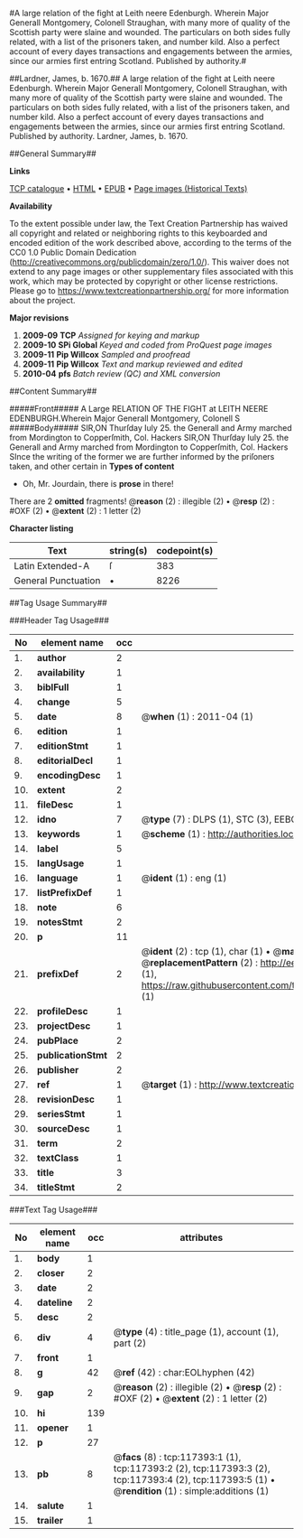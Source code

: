 #A large relation of the fight at Leith neere Edenburgh. Wherein Major Generall Montgomery, Colonell Straughan, with many more of quality of the Scottish party were slaine and wounded. The particulars on both sides fully related, with a list of the prisoners taken, and number kild. Also a perfect account of every dayes transactions  and engagements between the armies, since our armies first entring Scotland. Published by authority.#

##Lardner, James, b. 1670.##
A large relation of the fight at Leith neere Edenburgh. Wherein Major Generall Montgomery, Colonell Straughan, with many more of quality of the Scottish party were slaine and wounded. The particulars on both sides fully related, with a list of the prisoners taken, and number kild. Also a perfect account of every dayes transactions  and engagements between the armies, since our armies first entring Scotland. Published by authority.
Lardner, James, b. 1670.

##General Summary##

**Links**

[TCP catalogue](http://www.ota.ox.ac.uk/tcp/)  • 
[HTML](http://tei.it.ox.ac.uk/tcp/Texts-HTML/free/A88/A88700.html)  • 
[EPUB](http://tei.it.ox.ac.uk/tcp/Texts-EPUB/free/A88/A88700.epub) • 
[Page images (Historical Texts)](https://historicaltexts.jisc.ac.uk/eebo-99865156e)

**Availability**

To the extent possible under law, the Text Creation Partnership has waived all copyright and related or neighboring rights to this keyboarded and encoded edition of the work described above, according to the terms of the CC0 1.0 Public Domain Dedication (http://creativecommons.org/publicdomain/zero/1.0/). This waiver does not extend to any page images or other supplementary files associated with this work, which may be protected by copyright or other license restrictions. Please go to https://www.textcreationpartnership.org/ for more information about the project.

**Major revisions**

1. __2009-09__ __TCP__ *Assigned for keying and markup*
1. __2009-10__ __SPi Global__ *Keyed and coded from ProQuest page images*
1. __2009-11__ __Pip Willcox__ *Sampled and proofread*
1. __2009-11__ __Pip Willcox__ *Text and markup reviewed and edited*
1. __2010-04__ __pfs__ *Batch review (QC) and XML conversion*

##Content Summary##

#####Front#####
A Large RELATION OF THE FIGHT at LEITH NEERE EDENBURGH.Wherein Major Generall Montgomery, Colonell S
#####Body#####
SIR,ON Thurſday Iuly 25. the Generall and Army marched from Mordington to Copperſmith, Col. Hackers SIR,ON Thurſday Iuly 25. the Generall and Army marched from Mordington to Copperſmith, Col. Hackers SInce the writing of the former we are further informed by the priſoners taken, and other certain in
**Types of content**

  * Oh, Mr. Jourdain, there is **prose** in there!

There are 2 **omitted** fragments! 
 @__reason__ (2) : illegible (2)  •  @__resp__ (2) : #OXF (2)  •  @__extent__ (2) : 1 letter (2)

**Character listing**


|Text|string(s)|codepoint(s)|
|---|---|---|
|Latin Extended-A|ſ|383|
|General Punctuation|•|8226|

##Tag Usage Summary##

###Header Tag Usage###

|No|element name|occ|attributes|
|---|---|---|---|
|1.|__author__|2||
|2.|__availability__|1||
|3.|__biblFull__|1||
|4.|__change__|5||
|5.|__date__|8| @__when__ (1) : 2011-04 (1)|
|6.|__edition__|1||
|7.|__editionStmt__|1||
|8.|__editorialDecl__|1||
|9.|__encodingDesc__|1||
|10.|__extent__|2||
|11.|__fileDesc__|1||
|12.|__idno__|7| @__type__ (7) : DLPS (1), STC (3), EEBO-CITATION (1), PROQUEST (1), VID (1)|
|13.|__keywords__|1| @__scheme__ (1) : http://authorities.loc.gov/ (1)|
|14.|__label__|5||
|15.|__langUsage__|1||
|16.|__language__|1| @__ident__ (1) : eng (1)|
|17.|__listPrefixDef__|1||
|18.|__note__|6||
|19.|__notesStmt__|2||
|20.|__p__|11||
|21.|__prefixDef__|2| @__ident__ (2) : tcp (1), char (1)  •  @__matchPattern__ (2) : ([0-9\-]+):([0-9IVX]+) (1), (.+) (1)  •  @__replacementPattern__ (2) : http://eebo.chadwyck.com/downloadtiff?vid=$1&page=$2 (1), https://raw.githubusercontent.com/textcreationpartnership/Texts/master/tcpchars.xml#$1 (1)|
|22.|__profileDesc__|1||
|23.|__projectDesc__|1||
|24.|__pubPlace__|2||
|25.|__publicationStmt__|2||
|26.|__publisher__|2||
|27.|__ref__|1| @__target__ (1) : http://www.textcreationpartnership.org/docs/. (1)|
|28.|__revisionDesc__|1||
|29.|__seriesStmt__|1||
|30.|__sourceDesc__|1||
|31.|__term__|2||
|32.|__textClass__|1||
|33.|__title__|3||
|34.|__titleStmt__|2||


###Text Tag Usage###

|No|element name|occ|attributes|
|---|---|---|---|
|1.|__body__|1||
|2.|__closer__|2||
|3.|__date__|2||
|4.|__dateline__|2||
|5.|__desc__|2||
|6.|__div__|4| @__type__ (4) : title_page (1), account (1), part (2)|
|7.|__front__|1||
|8.|__g__|42| @__ref__ (42) : char:EOLhyphen (42)|
|9.|__gap__|2| @__reason__ (2) : illegible (2)  •  @__resp__ (2) : #OXF (2)  •  @__extent__ (2) : 1 letter (2)|
|10.|__hi__|139||
|11.|__opener__|1||
|12.|__p__|27||
|13.|__pb__|8| @__facs__ (8) : tcp:117393:1 (1), tcp:117393:2 (2), tcp:117393:3 (2), tcp:117393:4 (2), tcp:117393:5 (1)  •  @__rendition__ (1) : simple:additions (1)|
|14.|__salute__|1||
|15.|__trailer__|1||

